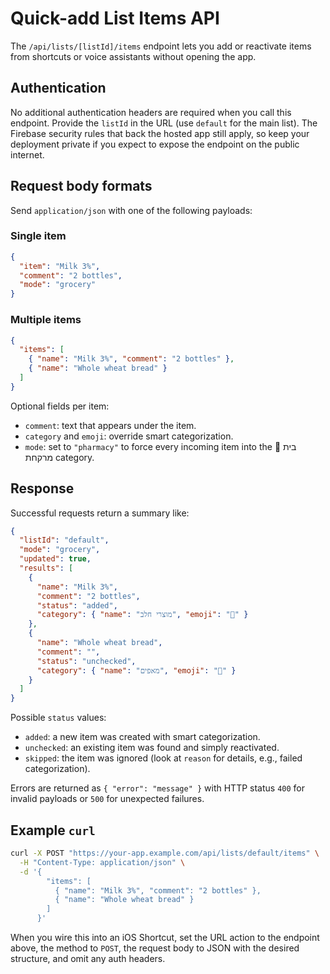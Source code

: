 # Quick-add List Items API

The `/api/lists/[listId]/items` endpoint lets you add or reactivate items from shortcuts or voice assistants without opening the app.

## Authentication

No additional authentication headers are required when you call this endpoint. Provide the `listId` in the URL (use `default` for the main list). The Firebase security rules that back the hosted app still apply, so keep your deployment private if you expect to expose the endpoint on the public internet.

## Request body formats

Send `application/json` with one of the following payloads:

### Single item

```json
{
  "item": "Milk 3%",
  "comment": "2 bottles",
  "mode": "grocery"
}
```

### Multiple items

```json
{
  "items": [
    { "name": "Milk 3%", "comment": "2 bottles" },
    { "name": "Whole wheat bread" }
  ]
}
```

Optional fields per item:

- `comment`: text that appears under the item.
- `category` and `emoji`: override smart categorization.
- `mode`: set to `"pharmacy"` to force every incoming item into the 💊 בית מרקחת category.

## Response

Successful requests return a summary like:

```json
{
  "listId": "default",
  "mode": "grocery",
  "updated": true,
  "results": [
    {
      "name": "Milk 3%",
      "comment": "2 bottles",
      "status": "added",
      "category": { "name": "מוצרי חלב", "emoji": "🥛" }
    },
    {
      "name": "Whole wheat bread",
      "comment": "",
      "status": "unchecked",
      "category": { "name": "מאפים", "emoji": "🥖" }
    }
  ]
}
```

Possible `status` values:

- `added`: a new item was created with smart categorization.
- `unchecked`: an existing item was found and simply reactivated.
- `skipped`: the item was ignored (look at `reason` for details, e.g., failed categorization).

Errors are returned as `{ "error": "message" }` with HTTP status `400` for invalid payloads or `500` for unexpected failures.

## Example `curl`

```bash
curl -X POST "https://your-app.example.com/api/lists/default/items" \
  -H "Content-Type: application/json" \
  -d '{
        "items": [
          { "name": "Milk 3%", "comment": "2 bottles" },
          { "name": "Whole wheat bread" }
        ]
      }'
```

When you wire this into an iOS Shortcut, set the URL action to the endpoint above, the method to `POST`, the request body to JSON with the desired structure, and omit any auth headers.
